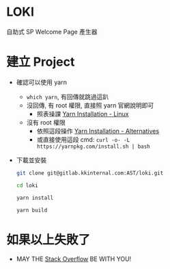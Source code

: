 # LOKI

自助式 SP Welcome Page 產生器

# 建立 Project

- 確認可以使用 yarn
    - `which yarn`, 有回傳就跳過這趴
    - 沒回傳, 有 root 權限, 直接照 yarn 官網說明即可
        - 照表操課 [Yarn Installation - Linux](https://yarnpkg.com/en/docs/install#linux-tab)
    - 沒有 root 權限
        - 依照這段操作 [Yarn Installation - Alternatives](https://yarnpkg.com/en/docs/install#alternatives-tab)
        - 或直接使用這段 cmd: `curl -o- -L https://yarnpkg.com/install.sh | bash`

- 下載並安裝

    ```bash
    git clone git@gitlab.kkinternal.com:AST/loki.git

    cd loki
    
    yarn install
    
    yarn build
    ```

# 如果以上失敗了

  - MAY THE [Stack Overflow](https://stackoverflow.com/) BE WITH YOU!
